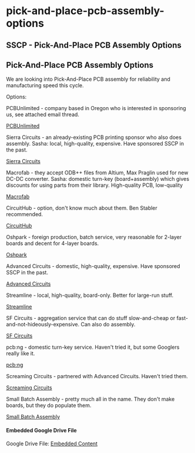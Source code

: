 # pick-and-place-pcb-assembly-options

## SSCP - Pick-And-Place PCB Assembly Options

## Pick-And-Place PCB Assembly Options

We are looking into Pick-And-Place PCB assembly for reliability and manufacturing speed this cycle.

Options:

PCBUnlimited - company based in Oregon who is interested in sponsoring us, see attached email thread.

[PCBUnlimited](http://www.pcbunlimited.com/)

Sierra Circuits - an already-existing PCB printing sponsor who also does assembly. Sasha: local, high-quality, expensive. Have sponsored SSCP in the past.

[Sierra Circuits](https://www.protoexpress.com/)

Macrofab - they accept ODB++ files from Altium, Max Praglin used for new DC-DC converter. Sasha: domestic turn-key (board+assembly) which gives discounts for using parts from their library. High-quality PCB, low-quality&#x20;

[Macrofab](https://macrofab.com/)

CircuitHub - option, don't know much about them.  Ben Stabler recommended.

[CircuitHub](https://circuithub.com/)

Oshpark - foreign production, batch service, very reasonable for 2-layer boards and decent for 4-layer boards.

[Oshpark](https://oshpark.com/)

Advanced Circuits - domestic, high-quality, expensive. Have sponsored SSCP in the past.

[Advanced Circuits](http://www.4pcb.com/)

Streamline - local, high-quality, board-only. Better for large-run stuff.

[Streamline](http://streamlinecircuits.com/)

SF Circuits - aggregation service that can do stuff slow-and-cheap or fast-and-not-hideously-expensive. Can also do assembly.

[SF Circuits](https://www.sfcircuits.com/)

pcb:ng - domestic turn-key service. Haven't tried it, but some Googlers really like it.

[pcb:ng](http://pcb.ng/index.html)

Screaming Circuits - partnered with Advanced Circuits. Haven't tried them.

[Screaming Circuits](https://www.screamingcircuits.com/)

Small Batch Assembly - pretty much all in the name. They don't make boards, but they do populate them.

[Small Batch Assembly](http://www.smallbatchassembly.com/)

#### Embedded Google Drive File

Google Drive File: [Embedded Content](https://drive.google.com/embeddedfolderview?id=1xa29x8EMJcyuzze6cdP3T8iarebGN_aK#list)
